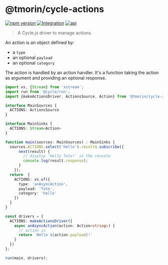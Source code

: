 # @tmorin/cycle-actions

[![npm version](https://badge.fury.io/js/%40tmorin%2Fcycle-actions.svg)](https://badge.fury.io/js/%40tmorin%2Fcycle-actions)
[![Integration](https://github.com/tmorin/cycle-actions/workflows/Integration/badge.svg?branch=master)](https://github.com/tmorin/cycle-actions/actions?query=workflow%3AIntegration+branch%3Amaster)
[![api](https://img.shields.io/badge/-api-informational.svg)](https://tmorin.github.io/cycle-actions/)

> A Cycle.js driver to manage actions.

An action is an object defined by:

- a `type`
- an optional `payload`
- an optional `category`

The action is handled by an action handler.
It's a function taking the action as argument and providing an optional response.

```typescript
import xs, {Stream} from 'xstream';
import run from '@cycle/run';
import {makeActionsDriver, ActionsSource, Action} from '@tmorin/cycle-actions';

interface MainSources {
  ACTIONS: ActionsSource
}

interface MainSinks {
  ACTIONS: Stream<Action>
}

function main(sources: MainSources) : MainSinks {
  sources.ACTIONS.select('hello').result$.subscribe({
      next(result) {
        // display 'Hello Toto!' in the console
        console.log(result.response);
      }
    });
  return  {
    ACTIONS: xs.of({
      type: 'anAsyncAction',
      payload: 'Toto',
      category: 'hello'
    })
  }
}

const drivers = {
  ACTIONS: makeActionsDriver({
    async anAsyncAction(action: Action<string>) {
      // action is
      return `Hello ${action.payload}!`
    }
  })
};

run(main, drivers);
```
